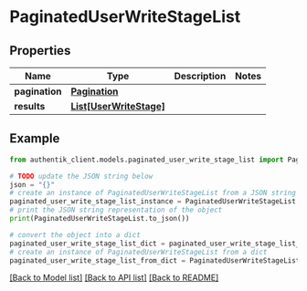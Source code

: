 # PaginatedUserWriteStageList


## Properties

Name | Type | Description | Notes
------------ | ------------- | ------------- | -------------
**pagination** | [**Pagination**](Pagination.md) |  | 
**results** | [**List[UserWriteStage]**](UserWriteStage.md) |  | 

## Example

```python
from authentik_client.models.paginated_user_write_stage_list import PaginatedUserWriteStageList

# TODO update the JSON string below
json = "{}"
# create an instance of PaginatedUserWriteStageList from a JSON string
paginated_user_write_stage_list_instance = PaginatedUserWriteStageList.from_json(json)
# print the JSON string representation of the object
print(PaginatedUserWriteStageList.to_json())

# convert the object into a dict
paginated_user_write_stage_list_dict = paginated_user_write_stage_list_instance.to_dict()
# create an instance of PaginatedUserWriteStageList from a dict
paginated_user_write_stage_list_from_dict = PaginatedUserWriteStageList.from_dict(paginated_user_write_stage_list_dict)
```
[[Back to Model list]](../README.md#documentation-for-models) [[Back to API list]](../README.md#documentation-for-api-endpoints) [[Back to README]](../README.md)


